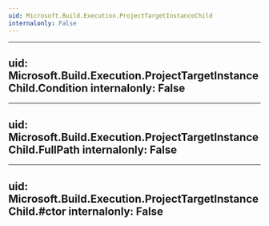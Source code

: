 ```yaml
---
uid: Microsoft.Build.Execution.ProjectTargetInstanceChild
internalonly: False
---
```


---
uid: Microsoft.Build.Execution.ProjectTargetInstanceChild.Condition
internalonly: False
---

---
uid: Microsoft.Build.Execution.ProjectTargetInstanceChild.FullPath
internalonly: False
---

---
uid: Microsoft.Build.Execution.ProjectTargetInstanceChild.#ctor
internalonly: False
---
